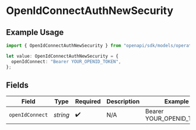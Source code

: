 # OpenIdConnectAuthNewSecurity

## Example Usage

```typescript
import { OpenIdConnectAuthNewSecurity } from "openapi/sdk/models/operations";

let value: OpenIdConnectAuthNewSecurity = {
  openIdConnect: "Bearer YOUR_OPENID_TOKEN",
};
```

## Fields

| Field                    | Type                     | Required                 | Description              | Example                  |
| ------------------------ | ------------------------ | ------------------------ | ------------------------ | ------------------------ |
| `openIdConnect`          | *string*                 | :heavy_check_mark:       | N/A                      | Bearer YOUR_OPENID_TOKEN |